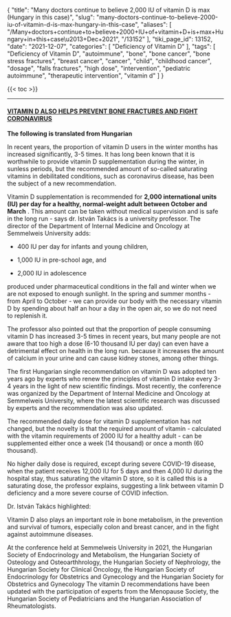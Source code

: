 {
    "title": "Many doctors continue to believe 2,000 IU of vitamin D is max (Hungary in this case)",
    "slug": "many-doctors-continue-to-believe-2000-iu-of-vitamin-d-is-max-hungary-in-this-case",
    "aliases": [
        "/Many+doctors+continue+to+believe+2000+IU+of+vitamin+D+is+max+Hungary+in+this+case\u2013+Dec+2021",
        "/13152"
    ],
    "tiki_page_id": 13152,
    "date": "2021-12-07",
    "categories": [
        "Deficiency of Vitamin D"
    ],
    "tags": [
        "Deficiency of Vitamin D",
        "autoimmune",
        "bone",
        "bone cancer",
        "bone stress fractures",
        "breast cancer",
        "cancer",
        "child",
        "childhood cancer",
        "dosage",
        "falls fractures",
        "high dose",
        "intervention",
        "pediatric autoimmune",
        "therapeutic intervention",
        "vitamin d"
    ]
}


{{< toc >}}

---

#### [VITAMIN D ALSO HELPS PREVENT BONE FRACTURES AND FIGHT CORONAVIRUS](https://semmelweis.hu/hirek/2021/12/06/a-csonttoresek-megelozeseben-es-a-koronavirus-elleni-kuzdelemben-is-segit-a-d-vitamin/)

 **The following is translated from Hungarian** 

In recent years, the proportion of vitamin D users in the winter months has increased significantly, 3-5 times. It has long been known that it is worthwhile to provide vitamin D supplementation during the winter, in sunless periods, but the recommended amount of so-called saturating vitamins in debilitated conditions, such as coronavirus disease, has been the subject of a new recommendation.

Vitamin D supplementation is recommended for  **2,000 international units (IU) per day for a healthy, normal-weight adult between October and March** . This amount can be taken without medical supervision and is safe in the long run - says dr. István Takács is a university professor. The director of the Department of Internal Medicine and Oncology at Semmelweis University adds: 

* 400 IU per day for infants and young children, 

* 1,000 IU in pre-school age, and 

* 2,000 IU in adolescence 

produced under pharmaceutical conditions in the fall and winter when we are not exposed to enough sunlight. In the spring and summer months - from April to October - we can provide our body with the necessary vitamin D by spending about half an hour a day in the open air, so we do not need to replenish it.

The professor also pointed out that the proportion of people consuming vitamin D has increased 3-5 times in recent years, but many people are not aware that too high a dose (6-10 thousand IU per day) can even have a detrimental effect on health in the long run. because it increases the amount of calcium in your urine and can cause kidney stones, among other things.

The first Hungarian single recommendation on vitamin D was adopted ten years ago by experts who renew the principles of vitamin D intake every 3-4 years in the light of new scientific findings. Most recently, the conference was organized by the Department of Internal Medicine and Oncology at Semmelweis University, where the latest scientific research was discussed by experts and the recommendation was also updated.

The recommended daily dose for vitamin D supplementation has not changed, but the novelty is that the required amount of vitamin - calculated with the vitamin requirements of 2000 IU for a healthy adult - can be supplemented either once a week (14 thousand) or once a month (60 thousand). 

No higher daily dose is required, except during severe COVID-19 disease, when the patient receives 12,000 IU for 5 days and then 4,000 IU during the hospital stay, thus saturating the vitamin D store, so it is called this is a saturating dose, the professor explains, suggesting a link between vitamin D deficiency and a more severe course of COVID infection.

Dr. István Takács highlighted:

Vitamin D also plays an important role in bone metabolism, in the prevention and survival of tumors, especially colon and breast cancer, and in the fight against autoimmune diseases.

At the conference held at Semmelweis University in 2021, the Hungarian Society of Endocrinology and Metabolism, the Hungarian Society of Osteology and Osteoarthhrology, the Hungarian Society of Nephrology, the Hungarian Society for Clinical Oncology, the Hungarian Society of Endocrinology for Obstetrics and Gynecology and the Hungarian Society for Obstetrics and Gynecology The vitamin D recommendations have been updated with the participation of experts from the Menopause Society, the Hungarian Society of Pediatricians and the Hungarian Association of Rheumatologists.